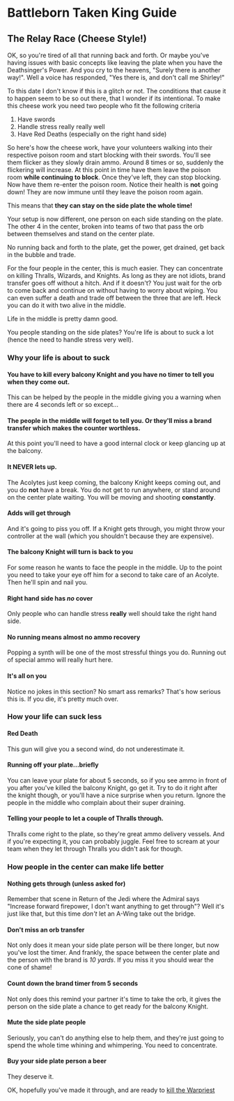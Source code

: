 # Battleborn Taken King Guide
## The Relay Race (Cheese Style!)

OK, so you're tired of all that running back and forth.  Or maybe you've having issues with basic concepts like leaving the plate when you have the Deathsinger's Power.  And you cry to the heavens, "Surely there is another way!".  Well a voice has responded, "Yes there is, and don't call me Shirley!"

To this date I don't know if this is a glitch or not.  The conditions that cause it to happen seem to be so out there, that I wonder if its intentional. To make this cheese work you need two people who fit the following criteria
1. Have swords
2. Handle stress really really well
3. Have Red Deaths (especially on the right hand side)

So here's how the cheese work, have your volunteers walking into their respective poison room and start blocking with their swords.  You'll see them flicker as they slowly drain ammo.  Around 8 times or so, suddenly the flickering will increase.  At this point in time have them leave the poison room **while continuing to block**.  Once they've left, they can stop blocking.  Now have them re-enter the poison room.  Notice their health is **not** going down! They are now immune until they leave the poison room again.

This means that **they can stay on the side plate the whole time!**

Your setup is now different, one person on each side standing on the plate. The other 4 in the center, broken into teams of two that pass the orb between themselves and stand on the center plate.

No running back and forth to the plate, get the power, get drained, get back in the bubble and trade.  

For the four people in the center, this is much easier.  They can concentrate on killing Thralls, Wizards, and Knights. As long as they are not idiots, brand transfer goes off without a hitch.  And if it doesn't?  You just wait for the orb to come back and continue on without having to worry about wiping.  You can even suffer a death and trade off between the three that are left.  Heck you can do it with two alive in the middle.

Life in the middle is pretty damn good.

You people standing on the side plates?  You're life is about to suck a lot (hence the need to handle stress very well).

### Why your life is about to suck
#### You have to kill every balcony Knight and you have no timer to tell you when they come out.
This can be helped by the people in the middle giving you a warning when there are 4 seconds left or so except...
#### The people in the middle will forget to tell you.  Or they'll miss a brand transfer which makes the counter worthless.
At this point you'll need to have a good internal clock or keep glancing up at the balcony.
#### It NEVER lets up.  
The Acolytes just keep coming, the balcony Knight keeps coming out, and you do **not** have a break.  You do not get to run anywhere, or stand around on the center plate waiting.  You will be moving and shooting **constantly**.
#### Adds will get through
And it's going to piss you off.  If a Knight gets through, you might throw your controller at the wall (which you shouldn't because they are expensive).
#### The balcony Knight will turn is back to you
For some reason he wants to face the people in the middle.  Up to the point you need to take your eye off him for a second to take care of an Acolyte.  Then he'll spin and nail you.
#### Right hand side has *no* cover
Only people who can handle stress **really** well should take the right hand side.
#### No running means almost no ammo recovery
Popping a synth will be one of the most stressful things you do.  Running out of special ammo will really hurt here.
#### It's all on you
Notice no jokes in this section?  No smart ass remarks? That's how serious this is.  If you die, it's pretty much over.

### How your life can suck less
#### Red Death
This gun will give you a second wind, do not underestimate it.
#### Running off your plate...briefly
You can leave your plate for about 5 seconds, so if you see ammo in front of you after you've killed the balcony Knight, go get it.  Try to do it right after the knight though, or you'll have a nice surprise when you return.  Ignore the people in the middle who complain about their super draining.
#### Telling your people to let a couple of Thralls through.
Thralls come right to the plate, so they're great ammo delivery vessels.  And if you're expecting it, you can probably juggle. Feel free to scream at your team when they let through Thralls you didn't ask for though.

### How people in the center can make life better
#### Nothing gets through (unless asked for)
Remember that scene in Return of the Jedi where the Admiral says "Increase forward firepower, I don't want anything to get through"?  Well it's just like that, but this time *don't* let an A-Wing take out the bridge.

#### Don't miss an orb transfer
Not only does it mean your side plate person will be there longer, but now you've lost the timer.  And frankly, the space between the center plate and the person with the brand is *10 yards*.  If you miss it you should wear the cone of shame!

#### Count down the brand timer from 5 seconds
Not only does this remind your partner it's time to take the orb, it gives the person on the side plate a chance to get ready for the balcony Knight.

#### Mute the side plate people
Seriously, you can't do anything else to help them, and they're just going to spend the whole time whining and whimpering.  You need to concentrate.

#### Buy your side plate person a beer
They deserve it.

OK, hopefully you've made it through, and are ready to [kill the Warpriest](./warpriest.html)
